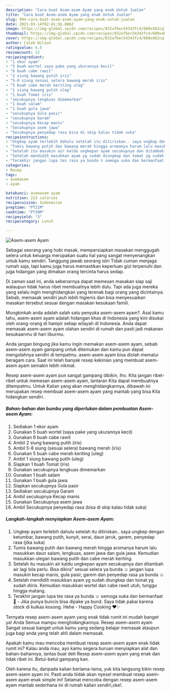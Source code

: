 ```yaml
---
description: "Cara buat Asem-asem Ayam yang enak Untuk Jualan"
title: "Cara buat Asem-asem Ayam yang enak Untuk Jualan"
slug: 994-cara-buat-asem-asem-ayam-yang-enak-untuk-jualan
date: 2021-03-14T02:41:56.006Z
image: https://img-global.cpcdn.com/recipes/832af6ec54343fc4/680x482cq70/asem-asem-ayam-foto-resep-utama.jpg
thumbnail: https://img-global.cpcdn.com/recipes/832af6ec54343fc4/680x482cq70/asem-asem-ayam-foto-resep-utama.jpg
cover: https://img-global.cpcdn.com/recipes/832af6ec54343fc4/680x482cq70/asem-asem-ayam-foto-resep-utama.jpg
author: Caleb Wilson
ratingvalue: 4.5
reviewcount: 12
recipeingredient:
- "1 ekor ayam"
- "5 buah wortel saya pake yang ukurannya kecil"
- "6 buah cabe rawit"
- "2 siung bawang putih iris"
- "5-8 siung sesuai selera bawang merah iris"
- "5 buah cabe merah keriting uleg"
- "1 siung bawang putih uleg"
- "1 buah Tomat iris"
- "secukupnya lengkuas dimemarkan"
- "1 buah salam"
- "1 buah gula jawa"
- "secukupnya Gula pasir"
- "secukupnya Garam"
- "secukupnya Kecap manis"
- "Secukupnya asem jawa"
- "Secukupnya penyedap rasa bisa di skip kalau tidak suka"
recipeinstructions:
- "Ungkep ayam terlebih dahulu setelah itu ditiriskan.. saya ungkep dengan ketumbar, bawang putih, kunyit, serai, daun jeruk, garem, penyedap rasa (jika suka)"
- "Tumis bawang putih dan bawang merah hingga aromanya harum lalu masukkan daun salam, lengkuas, asem jawa dan gula jawa. Kemudian masukkan ulegan bawang putih dan cabe merah keriting."
- "Setelah itu masukin air kaldu ungkepan ayam secukupnya dan ditambah air lagi bila perlu. Bisa dikira&#34; sesuai selera ya bunda ☺️ jangan lupa masukin kecap manis, gula pasir, garem dan penyedap rasa ya bunda ☺️"
- "Setelah mendidih masukkan ayam yg sudah diungkep dan tomat yg sudah diiris. Kemudian masukkan wortel dan cabe rawit utuh, tunggu hingga matang."
- "Terakhir jangan lupa tes rasa ya bunda ☺️ semoga suka dan bermanfaat 🙏 Jika punya buncis bisa dipake ya bund. Saya tidak pakai karena stock di kulkas kosong. Hehe Happy Cooking ❤️✨"
categories:
- Resep
tags:
- asemasem
- ayam

katakunci: asemasem ayam 
nutrition: 223 calories
recipecuisine: Indonesian
preptime: "PT21M"
cooktime: "PT39M"
recipeyield: "3"
recipecategory: Lunch

---
```



![Asem-asem Ayam](https://img-global.cpcdn.com/recipes/832af6ec54343fc4/680x482cq70/asem-asem-ayam-foto-resep-utama.jpg)

Sebagai seorang yang hobi masak, mempersiapkan masakan menggugah selera untuk keluarga merupakan suatu hal yang sangat menyenangkan untuk kamu sendiri. Tanggung jawab seorang istri Tidak cuman menjaga rumah saja, tapi kamu juga harus memastikan keperluan gizi terpenuhi dan juga hidangan yang dimakan orang tercinta harus sedap.

Di zaman  saat ini, anda sebenarnya dapat memesan masakan siap saji walaupun tidak harus ribet membuatnya lebih dulu. Tapi ada juga mereka yang selalu ingin menghidangkan yang terenak bagi orang yang dicintainya. Sebab, memasak sendiri jauh lebih higienis dan bisa menyesuaikan masakan tersebut sesuai dengan masakan kesukaan famili. 



Mungkinkah anda adalah salah satu penyuka asem-asem ayam?. Asal kamu tahu, asem-asem ayam adalah hidangan khas di Indonesia yang kini disukai oleh orang-orang di hampir setiap wilayah di Indonesia. Anda dapat memasak asem-asem ayam olahan sendiri di rumah dan pasti jadi makanan kesukaanmu di hari liburmu.

Anda jangan bingung jika kamu ingin memakan asem-asem ayam, sebab asem-asem ayam gampang untuk ditemukan dan kamu pun dapat mengolahnya sendiri di tempatmu. asem-asem ayam bisa diolah memalui beragam cara. Saat ini telah banyak resep kekinian yang membuat asem-asem ayam semakin lebih nikmat.

Resep asem-asem ayam pun sangat gampang dibikin, lho. Kita jangan ribet-ribet untuk memesan asem-asem ayam, lantaran Kita dapat membuatnya ditempatmu. Untuk Kalian yang akan menghidangkannya, dibawah ini merupakan resep membuat asem-asem ayam yang mantab yang bisa Kita hidangkan sendiri.

<!--inarticleads1-->

##### Bahan-bahan dan bumbu yang diperlukan dalam pembuatan Asem-asem Ayam:

1. Sediakan 1 ekor ayam
1. Gunakan 5 buah wortel (saya pake yang ukurannya kecil)
1. Gunakan 6 buah cabe rawit
1. Ambil 2 siung bawang putih (iris)
1. Ambil 5-8 siung (sesuai selera) bawang merah (iris)
1. Gunakan 5 buah cabe merah keriting (uleg)
1. Ambil 1 siung bawang putih (uleg)
1. Siapkan 1 buah Tomat (iris)
1. Gunakan secukupnya lengkuas dimemarkan
1. Gunakan 1 buah salam
1. Gunakan 1 buah gula jawa
1. Siapkan secukupnya Gula pasir
1. Sediakan secukupnya Garam
1. Ambil secukupnya Kecap manis
1. Gunakan Secukupnya asem jawa
1. Ambil Secukupnya penyedap rasa (bisa di skip kalau tidak suka)




<!--inarticleads2-->

##### Langkah-langkah menyiapkan Asem-asem Ayam:

1. Ungkep ayam terlebih dahulu setelah itu ditiriskan.. saya ungkep dengan ketumbar, bawang putih, kunyit, serai, daun jeruk, garem, penyedap rasa (jika suka)
1. Tumis bawang putih dan bawang merah hingga aromanya harum lalu masukkan daun salam, lengkuas, asem jawa dan gula jawa. Kemudian masukkan ulegan bawang putih dan cabe merah keriting.
1. Setelah itu masukin air kaldu ungkepan ayam secukupnya dan ditambah air lagi bila perlu. Bisa dikira&#34; sesuai selera ya bunda ☺️ jangan lupa masukin kecap manis, gula pasir, garem dan penyedap rasa ya bunda ☺️
1. Setelah mendidih masukkan ayam yg sudah diungkep dan tomat yg sudah diiris. Kemudian masukkan wortel dan cabe rawit utuh, tunggu hingga matang.
1. Terakhir jangan lupa tes rasa ya bunda ☺️ semoga suka dan bermanfaat 🙏 - Jika punya buncis bisa dipake ya bund. Saya tidak pakai karena stock di kulkas kosong. Hehe - Happy Cooking ❤️✨




Ternyata resep asem-asem ayam yang enak tidak rumit ini mudah banget ya! Anda Semua mampu menghidangkannya. Resep asem-asem ayam Sangat sesuai banget untuk kamu yang sedang belajar memasak ataupun juga bagi anda yang telah ahli dalam memasak.

Apakah kamu mau mencoba membuat resep asem-asem ayam enak tidak rumit ini? Kalau anda mau, ayo kamu segera buruan menyiapkan alat dan bahan-bahannya, lantas buat deh Resep asem-asem ayam yang enak dan tidak ribet ini. Betul-betul gampang kan. 

Oleh karena itu, daripada kalian berlama-lama, yuk kita langsung bikin resep asem-asem ayam ini. Pasti anda tiidak akan nyesel membuat resep asem-asem ayam enak simple ini! Selamat mencoba dengan resep asem-asem ayam mantab sederhana ini di rumah kalian sendiri,oke!.

